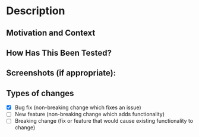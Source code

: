 # Description

<!--- Describe your changes in detail -->

## Motivation and Context

<!--- Why is this change required? What problem does it solve? -->
<!--- Please link to the open issue this PR solves -->

## How Has This Been Tested?

<!--- Please describe in detail how you tested your changes. -->

## Screenshots (if appropriate):

## Types of changes

<!--- What types of changes does your code introduce? -->
<!--- Put an `x` in all the boxes that apply: -->

- [x] Bug fix (non-breaking change which fixes an issue)
- [ ] New feature (non-breaking change which adds functionality)
- [ ] Breaking change (fix or feature that would cause existing
  functionality to change)
